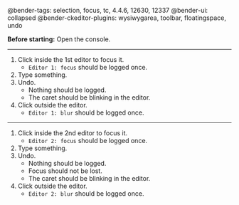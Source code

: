 @bender-tags: selection, focus, tc, 4.4.6, 12630, 12337
@bender-ui: collapsed
@bender-ckeditor-plugins: wysiwygarea, toolbar, floatingspace, undo

**Before starting:** Open the console.

----

1. Click inside the 1st editor to focus it.
	* `Editor 1: focus` should be logged once.
1. Type something.
1. Undo.
	* Nothing should be logged.
	* The caret should be blinking in the editor.
1. Click outside the editor.
	* `Editor 1: blur` should be logged once.

----

1. Click inside the 2nd editor to focus it.
	* `Editor 2: focus` should be logged once.
1. Type something.
1. Undo.
	* Nothing should be logged.
	* Focus should not be lost.
	* The caret should be blinking in the editor.
1. Click outside the editor.
	* `Editor 2: blur` should be logged once.
